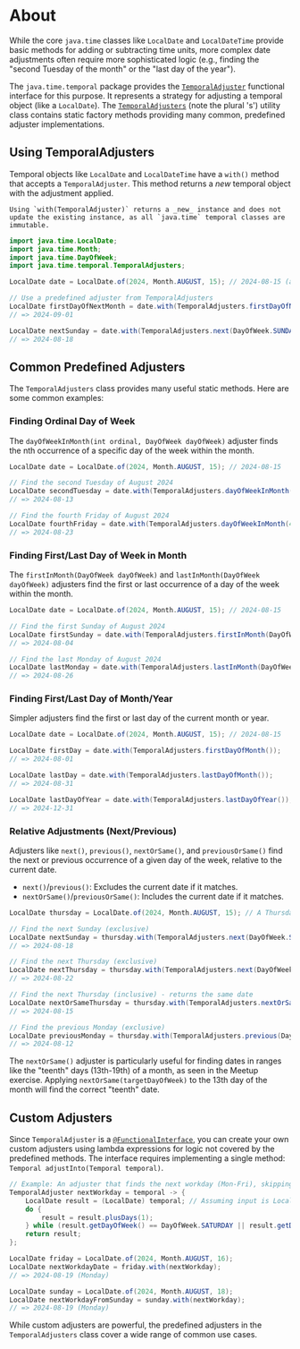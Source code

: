 # About

While the core `java.time` classes like `LocalDate` and `LocalDateTime` provide basic methods for adding or subtracting time units, more complex date adjustments often require more sophisticated logic (e.g., finding the "second Tuesday of the month" or the "last day of the year").

The `java.time.temporal` package provides the [`TemporalAdjuster`][temporaladjuster-docs] functional interface for this purpose. It represents a strategy for adjusting a temporal object (like a `LocalDate`). The [`TemporalAdjusters`][temporaladjusters-docs] (note the plural 's') utility class contains static factory methods providing many common, predefined adjuster implementations.

## Using TemporalAdjusters

Temporal objects like `LocalDate` and `LocalDateTime` have a `with()` method that accepts a `TemporalAdjuster`. This method returns a *new* temporal object with the adjustment applied.

```exercism/note
Using `with(TemporalAdjuster)` returns a _new_ instance and does not update the existing instance, as all `java.time` temporal classes are immutable.
```

```java
import java.time.LocalDate;
import java.time.Month;
import java.time.DayOfWeek;
import java.time.temporal.TemporalAdjusters;

LocalDate date = LocalDate.of(2024, Month.AUGUST, 15); // 2024-08-15 (a Thursday)

// Use a predefined adjuster from TemporalAdjusters
LocalDate firstDayOfNextMonth = date.with(TemporalAdjusters.firstDayOfNextMonth());
// => 2024-09-01

LocalDate nextSunday = date.with(TemporalAdjusters.next(DayOfWeek.SUNDAY));
// => 2024-08-18
```

## Common Predefined Adjusters

The `TemporalAdjusters` class provides many useful static methods. Here are some common examples:

### Finding Ordinal Day of Week

The `dayOfWeekInMonth(int ordinal, DayOfWeek dayOfWeek)` adjuster finds the nth occurrence of a specific day of the week within the month.

```java
LocalDate date = LocalDate.of(2024, Month.AUGUST, 15); // 2024-08-15

// Find the second Tuesday of August 2024
LocalDate secondTuesday = date.with(TemporalAdjusters.dayOfWeekInMonth(2, DayOfWeek.TUESDAY));
// => 2024-08-13

// Find the fourth Friday of August 2024
LocalDate fourthFriday = date.with(TemporalAdjusters.dayOfWeekInMonth(4, DayOfWeek.FRIDAY));
// => 2024-08-23
```

### Finding First/Last Day of Week in Month

The `firstInMonth(DayOfWeek dayOfWeek)` and `lastInMonth(DayOfWeek dayOfWeek)` adjusters find the first or last occurrence of a day of the week within the month.

```java
LocalDate date = LocalDate.of(2024, Month.AUGUST, 15); // 2024-08-15

// Find the first Sunday of August 2024
LocalDate firstSunday = date.with(TemporalAdjusters.firstInMonth(DayOfWeek.SUNDAY));
// => 2024-08-04

// Find the last Monday of August 2024
LocalDate lastMonday = date.with(TemporalAdjusters.lastInMonth(DayOfWeek.MONDAY));
// => 2024-08-26
```

### Finding First/Last Day of Month/Year

Simpler adjusters find the first or last day of the current month or year.

```java
LocalDate date = LocalDate.of(2024, Month.AUGUST, 15); // 2024-08-15

LocalDate firstDay = date.with(TemporalAdjusters.firstDayOfMonth());
// => 2024-08-01

LocalDate lastDay = date.with(TemporalAdjusters.lastDayOfMonth());
// => 2024-08-31

LocalDate lastDayOfYear = date.with(TemporalAdjusters.lastDayOfYear());
// => 2024-12-31
```

### Relative Adjustments (Next/Previous)

Adjusters like `next()`, `previous()`, `nextOrSame()`, and `previousOrSame()` find the next or previous occurrence of a given day of the week, relative to the current date.

* `next()`/`previous()`: Excludes the current date if it matches.
* `nextOrSame()`/`previousOrSame()`: Includes the current date if it matches.

```java
LocalDate thursday = LocalDate.of(2024, Month.AUGUST, 15); // A Thursday

// Find the next Sunday (exclusive)
LocalDate nextSunday = thursday.with(TemporalAdjusters.next(DayOfWeek.SUNDAY));
// => 2024-08-18

// Find the next Thursday (exclusive)
LocalDate nextThursday = thursday.with(TemporalAdjusters.next(DayOfWeek.THURSDAY));
// => 2024-08-22

// Find the next Thursday (inclusive) - returns the same date
LocalDate nextOrSameThursday = thursday.with(TemporalAdjusters.nextOrSame(DayOfWeek.THURSDAY));
// => 2024-08-15

// Find the previous Monday (exclusive)
LocalDate previousMonday = thursday.with(TemporalAdjusters.previous(DayOfWeek.MONDAY));
// => 2024-08-12
```
The `nextOrSame()` adjuster is particularly useful for finding dates in ranges like the "teenth" days (13th-19th) of a month, as seen in the Meetup exercise. Applying `nextOrSame(targetDayOfWeek)` to the 13th day of the month will find the correct "teenth" date.

## Custom Adjusters

Since `TemporalAdjuster` is a [`@FunctionalInterface`][functionalinterface-docs], you can create your own custom adjusters using lambda expressions for logic not covered by the predefined methods. The interface requires implementing a single method: `Temporal adjustInto(Temporal temporal)`.

```java
// Example: An adjuster that finds the next workday (Mon-Fri), skipping weekends.
TemporalAdjuster nextWorkday = temporal -> {
    LocalDate result = (LocalDate) temporal; // Assuming input is LocalDate
    do {
        result = result.plusDays(1);
    } while (result.getDayOfWeek() == DayOfWeek.SATURDAY || result.getDayOfWeek() == DayOfWeek.SUNDAY);
    return result;
};

LocalDate friday = LocalDate.of(2024, Month.AUGUST, 16);
LocalDate nextWorkdayDate = friday.with(nextWorkday);
// => 2024-08-19 (Monday)

LocalDate sunday = LocalDate.of(2024, Month.AUGUST, 18);
LocalDate nextWorkdayFromSunday = sunday.with(nextWorkday);
// => 2024-08-19 (Monday)
```
While custom adjusters are powerful, the predefined adjusters in the `TemporalAdjusters` class cover a wide range of common use cases.

[temporaladjuster-docs]: https://docs.oracle.com/javase/8/docs/api/java/time/temporal/TemporalAdjuster.html
[temporaladjusters-docs]: https://docs.oracle.com/javase/8/docs/api/java/time/temporal/TemporalAdjusters.html
[localdate-docs]: https://docs.oracle.com/javase/8/docs/api/java/time/LocalDate.html
[dayofweek-docs]: https://docs.oracle.com/javase/8/docs/api/java/time/DayOfWeek.html
[functionalinterface-docs]: https://docs.oracle.com/javase/8/docs/api/java/lang/FunctionalInterface.html
